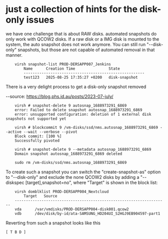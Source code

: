 # just a collection of hints for the disk-only issues

we have one challenge that is about RAW disks.
automated snapshots do only work with QCOW2 disks. If a raw disk or a IMG disk is mounted to the system, the auto snapshot does not work anymore.
You can still run "--disk-only" snapshots, but those are not capable of automated removal in that manner.

```
    virsh snapshot-list PROD-DERSAPP007_Jenkins
        Name      Creation Time               State
        ------------------------------------------------------
        test123   2025-08-25 17:35:27 +0200   disk-snapshot
```

There is a very delight process to get a disk-only snapshot removed

--source: https://blog.phs.id.au/posts/2023-07-july/
```
    virsh # snapshot-delete 9 autosnap_1688973291_6869
    error: Failed to delete snapshot autosnap_1688973291_6869
    error: unsupported configuration: deletion of 1 external disk snapshots not supported yet

    virsh # blockcommit 9 /vm-disks/ssd/nms.autosnap_1688973291_6869 --active --wait --verbose --pivot
    Block commit: [100 %]
    Successfully pivoted

    virsh # snapshot-delete 9 --metadata autosnap_1688973291_6869
    Domain snapshot autosnap_1688973291_6869 deleted

    sudo rm /vm-disks/ssd/nms.autosnap_1688973291_6869
```

To create such a snapshot you can switch the "create-snapshot-as" option to "--disk-only" and exclude the none QCOW2 disks by adding a 
"--diskspec \[target\],snapshot=no", where "Target" is shown in the block list:

```
    virsh domblklist PROD-DERSAPP004_Nextcloud
        Target   Source
    --------------------------------------------------------------------
    vda      /var/vmdisks/PROD-DERSAPP004-disk001.qcow2
    vdb      /dev/disk/by-id/ata-SAMSUNG_HD204UI_S2HGJ9EB904597-part1
```

Reverting from such a snapshot looks like this

    [ T B D ] 




